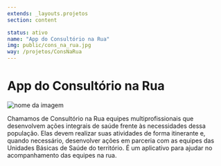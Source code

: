 ```yaml
---
extends: _layouts.projetos
section: content

status: ativo
name: "App do Consultório na Rua"
img: public/cons_na_rua.jpg
way: /projetos/ConsNaRua
---
```

# App do Consultório na Rua

![nome da imagem](./assets/images/cons_na_rua.jpg)

Chamamos de Consultório na Rua equipes multiprofissionais que desenvolvem ações integrais de saúde frente às necessidades dessa população. Elas devem realizar suas atividades de forma itinerante e, quando necessário, desenvolver ações em parceria com as equipes das Unidades Básicas de Saúde do território. É um aplicativo para ajudar no acompanhamento das equipes na rua.